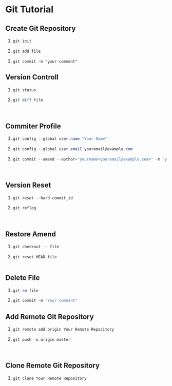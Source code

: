 # Git Tutorial

## Create Git Repository 

1. ```powershell
   git init
   ```

2. ```powershell
   git add file
   ```

3. ```
   git commit -m "your comment"
   ```

## Version Controll

1. ```powershell
   git status
   ```

2. ```powershell
   git diff file
   ```

   ​

## Commiter Profile

1. ```powershell
   git config --global user.name "Your Name"
   ```

2. ```powershell
   git config --global user.email youremail@example.com
   ```

3. ```powershell
   git commit --amend --author="yourname<youremail@example.com>" -m "your comment"
   ```

   ​

## Version Reset

1. ```powershell
   git reset --hard commit_id
   ```

2. ```powershell
   git reflog
   ```

   ​

## Restore Amend

1. ```powershell
   git checkout -- file
   ```
2. ```powershell
   git reset HEAD file
   ``
   ```
## Delete File

1. ```powershell
   git rm file
   ```

2. ```powershell
   git commit -m "Your comment"
   ```

## Add Remote Git Repository

1. ```powershell
   git remote add origin Your Remote Repository
   ```

2. ```powershell
   git push -u origin master
   ```

   ​

## Clone Remote Git Repository

1. ```powershell
   git clone Your Remote Repository
   ```

   ​